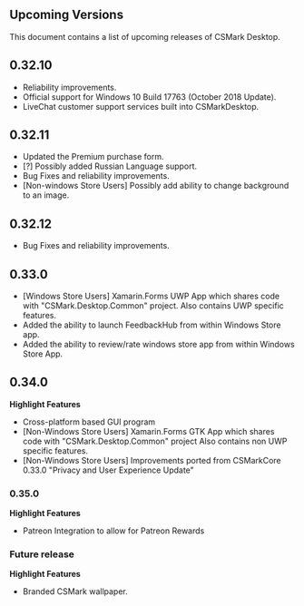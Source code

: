 ## Upcoming Versions
This document contains a list of upcoming releases of CSMark Desktop.

## 0.32.10
* Reliability improvements.
* Official support for Windows 10 Build 17763 (October 2018 Update).
* LiveChat customer support services built into CSMarkDesktop.

## 0.32.11
* Updated the Premium purchase form.
* [?] Possibly added Russian Language support.
* Bug Fixes and reliability improvements.
* [Non-windows Store Users] Possibly add ability to change background to an image.

## 0.32.12
* Bug Fixes and reliability improvements.

## 0.33.0
* [Windows Store Users] Xamarin.Forms UWP App which shares code with "CSMark.Desktop.Common" project. Also contains UWP specific features.
* Added the ability to launch FeedbackHub from within Windows Store app.
* Added the ability to review/rate windows store app from within Windows Store App.

## 0.34.0
**Highlight Features**
* Cross-platform based GUI program
* [Non-Windows Store Users] Xamarin.Forms GTK App which shares code with "CSMark.Desktop.Common" project Also contains non UWP specific features.
* [Non-Windows Store Users] Improvements ported from CSMarkCore 0.33.0 "Privacy and User Experience Update"

### 0.35.0
**Highlight Features**
* Patreon Integration to allow for Patreon Rewards

### Future release
**Highlight Features**
* Branded CSMark wallpaper.